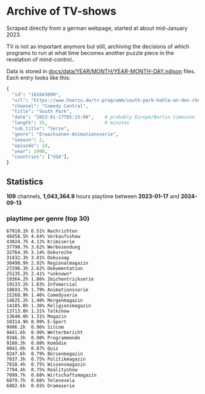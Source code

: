 # Archive of TV-shows

Scraped directly from a german webpage, started at about mid-January 2023.

TV is not as important anymore but still, archiving the decisions of which programs to run at what time
becomes another puzzle piece in the revelation of mind-control.. 

Data is stored in [docs/data/YEAR/MONTH/YEAR-MONTH-DAY.ndjson](docs/data/) files. 
Each entry looks like this:

```python
{
  "id": "181043890", 
  "url": "https://www.hoerzu.de/tv-programm/south-park-kohle-an-den-chefkoch/bid_181043890/", 
  "channel": "Comedy Central", 
  "title": "South Park", 
  "date": "2023-01-17T05:15:00",    # probably Europe/Berlin timezone 
  "length": 25,                     # minutes 
  "sub_title": "Serie", 
  "genre": "Erwachsenen-Animationsserie", 
  "season": 2, 
  "episode": 14, 
  "year": 1998, 
  "countries": ["USA"],
}
```

## Statistics

**109** channels, **1,043,364.9** hours playtime between **2023-01-17** and **2024-09-13**


### playtime per genre (top 30)

    67910.1h 6.51% Nachrichten
    48458.5h 4.64% Verkaufsshow
    43024.7h 4.12% Krimiserie
    37798.7h 3.62% Werbesendung
    32764.3h 3.14% Dokureihe
    31432.3h 3.01% Dokusoap
    30490.9h 2.92% Regionalmagazin
    27296.3h 2.62% Dokumentation
    25135.2h 2.41% *unknown*
    19364.2h 1.86% Zeichentrickserie
    19133.2h 1.83% Infomercial
    18693.7h 1.79% Animationsserie
    15268.9h 1.46% Comedyserie
    14625.2h 1.40% Morgenmagazin
    14185.0h 1.36% Religionsmagazin
    13713.8h 1.31% Talkshow
    13640.0h 1.31% Magazin
    10314.9h 0.99% E-Sport
    9996.2h  0.96% Sitcom
    9441.6h  0.90% Wetterbericht
    9346.3h  0.90% Programmende
    9160.3h  0.88% Komödie
    9041.0h  0.87% Quiz
    8247.6h  0.79% Börsenmagazin
    7837.3h  0.75% Politikmagazin
    7818.4h  0.75% Wissensmagazin
    7794.4h  0.75% Realityshow
    7099.7h  0.68% Wirtschaftsmagazin
    6879.7h  0.66% Telenovela
    6802.6h  0.65% Dramaserie
